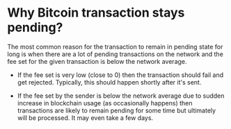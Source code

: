 # Why Bitcoin transaction stays pending?

The most common reason for the transaction to remain in pending state for long is when there are a lot of pending transactions on the network and the fee set for the given transaction is below the network average.

- If the fee set is very low (close to 0) then the transaction should fail and get rejected. Typically, this should happen shortly after it's sent.

- If the fee set by the sender is below the network average due to sudden increase in blockchain usage (as occasionally happens) then transactions are likely to remain pending for some time but ultimately will be processed. It may even take a few days.

